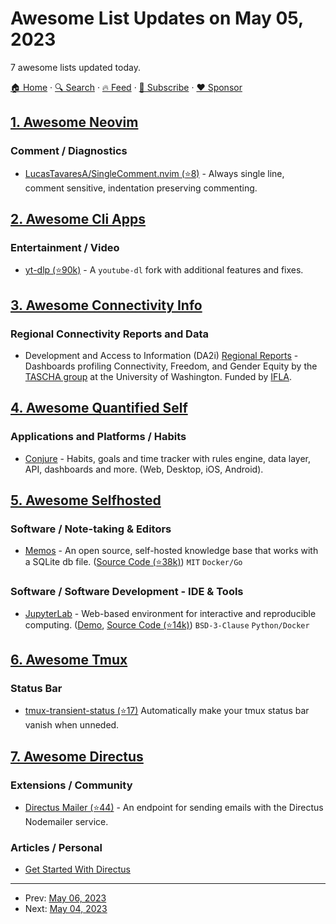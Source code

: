 # Awesome List Updates on May 05, 2023

7 awesome lists updated today.

[🏠 Home](/README.md) · [🔍 Search](https://www.trackawesomelist.com/search/) · [🔥 Feed](https://www.trackawesomelist.com/rss.xml) · [📮 Subscribe](https://trackawesomelist.us17.list-manage.com/subscribe?u=d2f0117aa829c83a63ec63c2f&id=36a103854c) · [❤️  Sponsor](https://github.com/sponsors/theowenyoung)



## [1. Awesome Neovim](/content/rockerBOO/awesome-neovim/README.md)

### Comment / Diagnostics

*   [LucasTavaresA/SingleComment.nvim (⭐8)](https://github.com/LucasTavaresA/SingleComment.nvim) - Always single line, comment sensitive, indentation preserving commenting.

## [2. Awesome Cli Apps](/content/agarrharr/awesome-cli-apps/README.md)

### Entertainment / Video

*   [yt-dlp (⭐90k)](https://github.com/yt-dlp/yt-dlp) - A `youtube-dl` fork with additional features and fixes.

## [3. Awesome Connectivity Info](/content/stevesong/awesome-connectivity-info/README.md)

### Regional Connectivity Reports and Data

*   Development and Access to Information (DA2i) [Regional Reports](https://public.tableau.com/app/profile/da2i.reports/viz/DA2iRegionalReports/Introduction) - Dashboards profiling Connectivity, Freedom, and Gender Equity by the [TASCHA group](https://tascha.uw.edu/) at the University of Washington. Funded by [IFLA](https://www.ifla.org/).

## [4. Awesome Quantified Self](/content/woop/awesome-quantified-self/README.md)

### Applications and Platforms / Habits

*   [Conjure](https://conjure.so) - Habits, goals and time tracker with rules engine, data layer, API, dashboards and more. (Web, Desktop, iOS, Android).

## [5. Awesome Selfhosted](/content/awesome-selfhosted/awesome-selfhosted/README.md)

### Software / Note-taking & Editors

*   [Memos](https://usememos.com/) - An open source, self-hosted knowledge base that works with a SQLite db file. ([Source Code (⭐38k)](https://github.com/usememos/memos)) `MIT` `Docker/Go`

### Software / Software Development - IDE & Tools

*   [JupyterLab](https://jupyterlab.readthedocs.io/en/stable/) - Web-based environment for interactive and reproducible computing. ([Demo](https://mybinder.org/v2/gh/jupyterlab/jupyterlab-demo/try.jupyter.org?urlpath=lab), [Source Code (⭐14k)](https://github.com/jupyterlab/jupyterlab/)) `BSD-3-Clause` `Python/Docker`

## [6. Awesome Tmux](/content/rothgar/awesome-tmux/README.md)

### Status Bar

*   [tmux-transient-status (⭐17)](https://github.com/TheSast/tmux-transient-status) Automatically make your tmux status bar vanish when unneded.

## [7. Awesome Directus](/content/directus-community/awesome-directus/README.md)

### Extensions / Community

*   [Directus Mailer (⭐44)](https://github.com/ryntab/Directus-Mailer) - An endpoint for sending emails with the Directus Nodemailer service.

### Articles / Personal

*   [Get Started With Directus](https://medium.com/7span/no-code-backend-get-started-with-directus-7876bffdbd1d)

---

- Prev: [May 06, 2023](/content/2023/05/06/README.md)
- Next: [May 04, 2023](/content/2023/05/04/README.md)